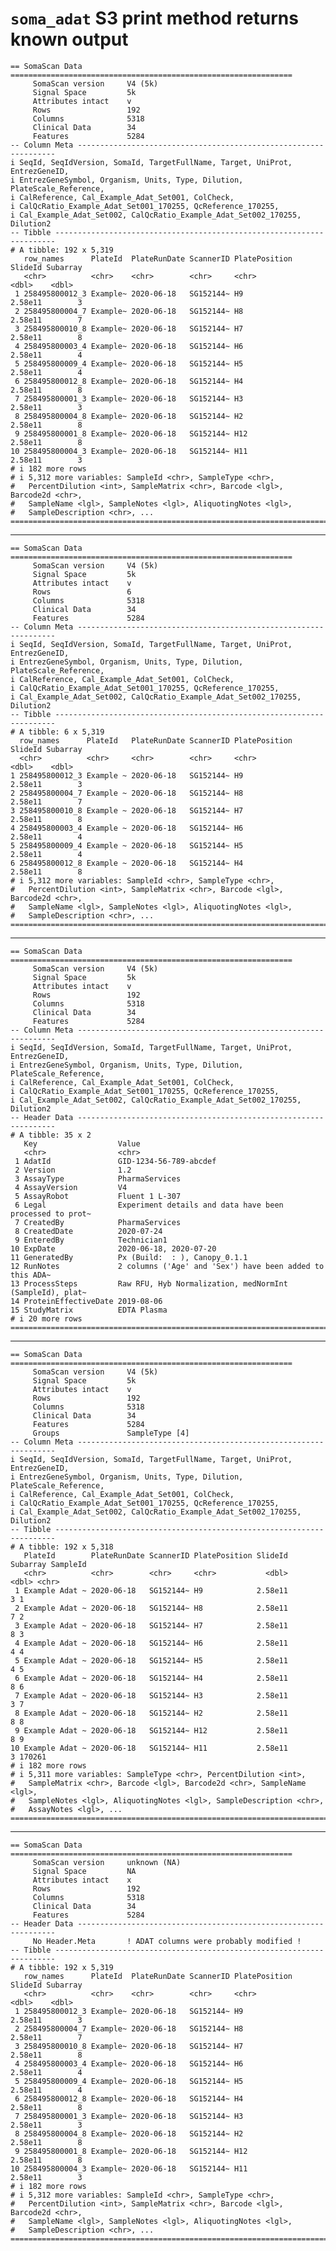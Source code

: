 # `soma_adat` S3 print method returns known output

    == SomaScan Data ===============================================================
         SomaScan version     V4 (5k)
         Signal Space         5k
         Attributes intact    v
         Rows                 192
         Columns              5318
         Clinical Data        34
         Features             5284
    -- Column Meta -----------------------------------------------------------------
    i SeqId, SeqIdVersion, SomaId, TargetFullName, Target, UniProt, EntrezGeneID,
    i EntrezGeneSymbol, Organism, Units, Type, Dilution, PlateScale_Reference,
    i CalReference, Cal_Example_Adat_Set001, ColCheck,
    i CalQcRatio_Example_Adat_Set001_170255, QcReference_170255,
    i Cal_Example_Adat_Set002, CalQcRatio_Example_Adat_Set002_170255, Dilution2
    -- Tibble ----------------------------------------------------------------------
    # A tibble: 192 x 5,319
       row_names      PlateId  PlateRunDate ScannerID PlatePosition SlideId Subarray
       <chr>          <chr>    <chr>        <chr>     <chr>           <dbl>    <dbl>
     1 258495800012_3 Example~ 2020-06-18   SG152144~ H9            2.58e11        3
     2 258495800004_7 Example~ 2020-06-18   SG152144~ H8            2.58e11        7
     3 258495800010_8 Example~ 2020-06-18   SG152144~ H7            2.58e11        8
     4 258495800003_4 Example~ 2020-06-18   SG152144~ H6            2.58e11        4
     5 258495800009_4 Example~ 2020-06-18   SG152144~ H5            2.58e11        4
     6 258495800012_8 Example~ 2020-06-18   SG152144~ H4            2.58e11        8
     7 258495800001_3 Example~ 2020-06-18   SG152144~ H3            2.58e11        3
     8 258495800004_8 Example~ 2020-06-18   SG152144~ H2            2.58e11        8
     9 258495800001_8 Example~ 2020-06-18   SG152144~ H12           2.58e11        8
    10 258495800004_3 Example~ 2020-06-18   SG152144~ H11           2.58e11        3
    # i 182 more rows
    # i 5,312 more variables: SampleId <chr>, SampleType <chr>,
    #   PercentDilution <int>, SampleMatrix <chr>, Barcode <lgl>, Barcode2d <chr>,
    #   SampleName <lgl>, SampleNotes <lgl>, AliquotingNotes <lgl>,
    #   SampleDescription <chr>, ...
    ================================================================================

---

    == SomaScan Data ===============================================================
         SomaScan version     V4 (5k)
         Signal Space         5k
         Attributes intact    v
         Rows                 6
         Columns              5318
         Clinical Data        34
         Features             5284
    -- Column Meta -----------------------------------------------------------------
    i SeqId, SeqIdVersion, SomaId, TargetFullName, Target, UniProt, EntrezGeneID,
    i EntrezGeneSymbol, Organism, Units, Type, Dilution, PlateScale_Reference,
    i CalReference, Cal_Example_Adat_Set001, ColCheck,
    i CalQcRatio_Example_Adat_Set001_170255, QcReference_170255,
    i Cal_Example_Adat_Set002, CalQcRatio_Example_Adat_Set002_170255, Dilution2
    -- Tibble ----------------------------------------------------------------------
    # A tibble: 6 x 5,319
      row_names      PlateId   PlateRunDate ScannerID PlatePosition SlideId Subarray
      <chr>          <chr>     <chr>        <chr>     <chr>           <dbl>    <dbl>
    1 258495800012_3 Example ~ 2020-06-18   SG152144~ H9            2.58e11        3
    2 258495800004_7 Example ~ 2020-06-18   SG152144~ H8            2.58e11        7
    3 258495800010_8 Example ~ 2020-06-18   SG152144~ H7            2.58e11        8
    4 258495800003_4 Example ~ 2020-06-18   SG152144~ H6            2.58e11        4
    5 258495800009_4 Example ~ 2020-06-18   SG152144~ H5            2.58e11        4
    6 258495800012_8 Example ~ 2020-06-18   SG152144~ H4            2.58e11        8
    # i 5,312 more variables: SampleId <chr>, SampleType <chr>,
    #   PercentDilution <int>, SampleMatrix <chr>, Barcode <lgl>, Barcode2d <chr>,
    #   SampleName <lgl>, SampleNotes <lgl>, AliquotingNotes <lgl>,
    #   SampleDescription <chr>, ...
    ================================================================================

---

    == SomaScan Data ===============================================================
         SomaScan version     V4 (5k)
         Signal Space         5k
         Attributes intact    v
         Rows                 192
         Columns              5318
         Clinical Data        34
         Features             5284
    -- Column Meta -----------------------------------------------------------------
    i SeqId, SeqIdVersion, SomaId, TargetFullName, Target, UniProt, EntrezGeneID,
    i EntrezGeneSymbol, Organism, Units, Type, Dilution, PlateScale_Reference,
    i CalReference, Cal_Example_Adat_Set001, ColCheck,
    i CalQcRatio_Example_Adat_Set001_170255, QcReference_170255,
    i Cal_Example_Adat_Set002, CalQcRatio_Example_Adat_Set002_170255, Dilution2
    -- Header Data -----------------------------------------------------------------
    # A tibble: 35 x 2
       Key                  Value                                                   
       <chr>                <chr>                                                   
     1 AdatId               GID-1234-56-789-abcdef                                  
     2 Version              1.2                                                     
     3 AssayType            PharmaServices                                          
     4 AssayVersion         V4                                                      
     5 AssayRobot           Fluent 1 L-307                                          
     6 Legal                Experiment details and data have been processed to prot~
     7 CreatedBy            PharmaServices                                          
     8 CreatedDate          2020-07-24                                              
     9 EnteredBy            Technician1                                             
    10 ExpDate              2020-06-18, 2020-07-20                                  
    11 GeneratedBy          Px (Build:  : ), Canopy_0.1.1                           
    12 RunNotes             2 columns ('Age' and 'Sex') have been added to this ADA~
    13 ProcessSteps         Raw RFU, Hyb Normalization, medNormInt (SampleId), plat~
    14 ProteinEffectiveDate 2019-08-06                                              
    15 StudyMatrix          EDTA Plasma                                             
    # i 20 more rows
    ================================================================================

---

    == SomaScan Data ===============================================================
         SomaScan version     V4 (5k)
         Signal Space         5k
         Attributes intact    v
         Rows                 192
         Columns              5318
         Clinical Data        34
         Features             5284
         Groups               SampleType [4]
    -- Column Meta -----------------------------------------------------------------
    i SeqId, SeqIdVersion, SomaId, TargetFullName, Target, UniProt, EntrezGeneID,
    i EntrezGeneSymbol, Organism, Units, Type, Dilution, PlateScale_Reference,
    i CalReference, Cal_Example_Adat_Set001, ColCheck,
    i CalQcRatio_Example_Adat_Set001_170255, QcReference_170255,
    i Cal_Example_Adat_Set002, CalQcRatio_Example_Adat_Set002_170255, Dilution2
    -- Tibble ----------------------------------------------------------------------
    # A tibble: 192 x 5,318
       PlateId        PlateRunDate ScannerID PlatePosition SlideId Subarray SampleId
       <chr>          <chr>        <chr>     <chr>           <dbl>    <dbl> <chr>   
     1 Example Adat ~ 2020-06-18   SG152144~ H9            2.58e11        3 1       
     2 Example Adat ~ 2020-06-18   SG152144~ H8            2.58e11        7 2       
     3 Example Adat ~ 2020-06-18   SG152144~ H7            2.58e11        8 3       
     4 Example Adat ~ 2020-06-18   SG152144~ H6            2.58e11        4 4       
     5 Example Adat ~ 2020-06-18   SG152144~ H5            2.58e11        4 5       
     6 Example Adat ~ 2020-06-18   SG152144~ H4            2.58e11        8 6       
     7 Example Adat ~ 2020-06-18   SG152144~ H3            2.58e11        3 7       
     8 Example Adat ~ 2020-06-18   SG152144~ H2            2.58e11        8 8       
     9 Example Adat ~ 2020-06-18   SG152144~ H12           2.58e11        8 9       
    10 Example Adat ~ 2020-06-18   SG152144~ H11           2.58e11        3 170261  
    # i 182 more rows
    # i 5,311 more variables: SampleType <chr>, PercentDilution <int>,
    #   SampleMatrix <chr>, Barcode <lgl>, Barcode2d <chr>, SampleName <lgl>,
    #   SampleNotes <lgl>, AliquotingNotes <lgl>, SampleDescription <chr>,
    #   AssayNotes <lgl>, ...
    ================================================================================

---

    == SomaScan Data ===============================================================
         SomaScan version     unknown (NA)
         Signal Space         NA
         Attributes intact    x
         Rows                 192
         Columns              5318
         Clinical Data        34
         Features             5284
    -- Header Data -----------------------------------------------------------------
         No Header.Meta       ! ADAT columns were probably modified !
    -- Tibble ----------------------------------------------------------------------
    # A tibble: 192 x 5,319
       row_names      PlateId  PlateRunDate ScannerID PlatePosition SlideId Subarray
       <chr>          <chr>    <chr>        <chr>     <chr>           <dbl>    <dbl>
     1 258495800012_3 Example~ 2020-06-18   SG152144~ H9            2.58e11        3
     2 258495800004_7 Example~ 2020-06-18   SG152144~ H8            2.58e11        7
     3 258495800010_8 Example~ 2020-06-18   SG152144~ H7            2.58e11        8
     4 258495800003_4 Example~ 2020-06-18   SG152144~ H6            2.58e11        4
     5 258495800009_4 Example~ 2020-06-18   SG152144~ H5            2.58e11        4
     6 258495800012_8 Example~ 2020-06-18   SG152144~ H4            2.58e11        8
     7 258495800001_3 Example~ 2020-06-18   SG152144~ H3            2.58e11        3
     8 258495800004_8 Example~ 2020-06-18   SG152144~ H2            2.58e11        8
     9 258495800001_8 Example~ 2020-06-18   SG152144~ H12           2.58e11        8
    10 258495800004_3 Example~ 2020-06-18   SG152144~ H11           2.58e11        3
    # i 182 more rows
    # i 5,312 more variables: SampleId <chr>, SampleType <chr>,
    #   PercentDilution <int>, SampleMatrix <chr>, Barcode <lgl>, Barcode2d <chr>,
    #   SampleName <lgl>, SampleNotes <lgl>, AliquotingNotes <lgl>,
    #   SampleDescription <chr>, ...
    ================================================================================

